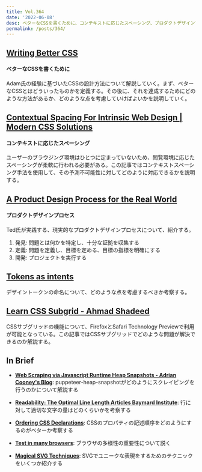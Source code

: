 ```yaml
---
title: Vol.364
date: '2022-06-08'
desc: ベターなCSSを書くために、コンテキストに応じたスペーシング、プロダクトデザインプロセス、ほか計10リンク
permalink: /posts/364/
---
```


## [Writing Better CSS](https://sprucecss.com/blog/writing-better-css/)
#### ベターなCSSを書くために

Adam氏の経験に基づいたCSSの設計方法について解説していく。まず、ベターなCSSとはどういったものかを定義する。その後に、それを達成するためにどのような方法があるか、どのような点を考慮していけばよいかを説明していく。

## [Contextual Spacing For Intrinsic Web Design | Modern CSS Solutions](https://moderncss.dev/contextual-spacing-for-intrinsic-web-design/)
#### コンテキストに応じたスペーシング

ユーザーのブラウジング環境はひとつに定まっていないため、閲覧環境に応じたスペーシングが柔軟に行われる必要がある。この記事ではコンテキストスペーシング手法を使用して、その予測不可能性に対してどのように対応できるかを説明する。

## [A Product Design Process for the Real World](https://www.tedgoas.com/blog/product-design-process/)
#### プロダクトデザインプロセス

Ted氏が実践する、現実的なプロダクトデザインプロセスについて、紹介する。

1. 発見: 問題とは何かを特定し、十分な証拠を収集する
1. 定義: 問題を定義し、目標を定める、目標の指標を明確にする
1. 開発: プロジェクトを実行する

## [Tokens as intents](https://blog.damato.design/posts/tokens-as-intents/)

デザイントークンの命名について、どのような点を考慮するべきか考察する。


## [Learn CSS Subgrid - Ahmad Shadeed](https://ishadeed.com/article/learn-css-subgrid/)

CSSサブグリッドの機能について、FirefoxとSafari Technology Previewで利用が可能となっている。この記事ではCSSサブグリッドでどのような問題が解決できるのか解説する。


## In Brief

- **[Web Scraping via Javascript Runtime Heap Snapshots - Adrian Cooney's Blog](https://www.adriancooney.ie/blog/web-scraping-via-javascript-heap-snapshots)**: puppeteer-heap-snapshotがどのようにスクレイピングを行うのかについて解説する

- **[Readability: The Optimal Line Length  Articles  Baymard Institute](https://baymard.com/blog/line-length-readability)**: 行に対して適切な文字の量はどのくらいかを考察する

- **[Ordering CSS Declarations](https://blog.jim-nielsen.com/2022/ordering-css-delcarations/)**: CSSのプロパティの記述順序をどのようにするのがベターか考察する

- **[Test in many browsers](https://hidde.blog/test-in-many-browsers/)**: ブラウザの多様性の重要性について説く

- **[Magical SVG Techniques](https://www.smashingmagazine.com/2022/05/magical-svg-techniques/)**: SVGでユニークな表現をするためのテクニックをいくつか紹介する
